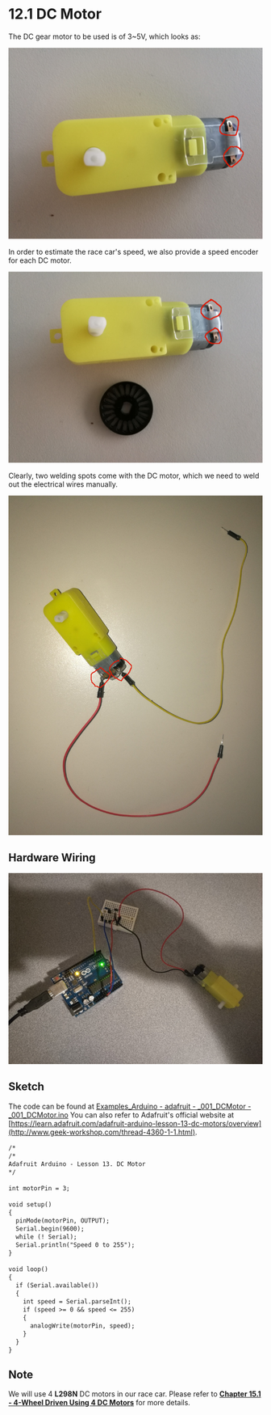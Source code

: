 # 12.1 DC Motor

The DC gear motor to be used is of 3~5V, which looks as:

![Image](../../Examples/adafruit/motor-DC.jpg)

In order to estimate the race car's speed, we also provide a speed encoder for each DC motor.

![Image](../../Examples/adafruit/motor-DC+speed-encoder.jpg)

Clearly, two welding spots come with the DC motor, which we need to weld out the electrical wires manually.

![Image](../../Examples/adafruit/motor-DC+soldered.jpg)


## Hardware Wiring

![Image](../../Examples/adafruit/001_dcmotor.jpg)

## Sketch
The code can be found at [Examples_Arduino - adafruit - _001_DCMotor - _001_DCMotor.ino](https://github.com/LongerVisionRobot/Examples_Arduino/blob/master/adafruit/_001_DCMotor/_001_DCMotor.ino)
You can also refer to Adafruit's official website at [https://learn.adafruit.com/adafruit-arduino-lesson-13-dc-motors/overview](http://www.geek-workshop.com/thread-4360-1-1.html).
```
/*
/*
Adafruit Arduino - Lesson 13. DC Motor
*/

int motorPin = 3;

void setup() 
{ 
  pinMode(motorPin, OUTPUT);
  Serial.begin(9600);
  while (! Serial);
  Serial.println("Speed 0 to 255");
} 

void loop() 
{ 
  if (Serial.available())
  {
    int speed = Serial.parseInt();
    if (speed >= 0 && speed <= 255)
    {
      analogWrite(motorPin, speed);
    }
  }
} 
```


## Note
We will use 4 **L298N** DC motors in our race car. Please refer to [**Chapter 15.1 - 4-Wheel Driven Using 4 DC Motors**](../../Part6_MiniAutomatedVehicle/15_Assembling/01_4wheel_dcmotor_driven.md) for more details.
